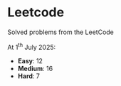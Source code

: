 # Leetcode
Solved problems from the LeetCode

At 1<sup>th</sup> July 2025:
- **Easy**: 12
- **Medium**: 16
- **Hard**: 7
